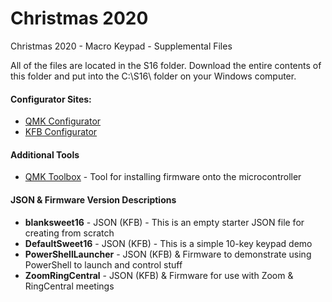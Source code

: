 # Christmas 2020
Christmas 2020 - Macro Keypad - Supplemental Files

All of the files are located in the S16 folder. Download the entire contents of this folder and put into the C:\S16\ folder on your Windows computer.

<h4>Configurator Sites:</h4>
<ul>
    <li><a href="https://config.qmk.fm/#/1upkeyboards/sweet16/v1/LAYOUT_ortho_4x4">QMK Configurator</a></li>
    <li><a href="https://kbfirmware.com/">KFB Configurator</a></li>
</ul>

<h4>Additional Tools</h4>
<ul>
    <li><a href="https://github.com/qmk/qmk_toolbox">QMK Toolbox</a> - Tool for installing firmware onto the microcontroller</li>
</ul>

<h4>JSON & Firmware Version Descriptions</h4>
<ul>
    <li><b>blanksweet16</b> - JSON (KFB) - This is an empty starter JSON file for creating from scratch</li>
    <li><b>DefaultSweet16</b> - JSON (KFB) - This is a simple 10-key keypad demo</li>
    <li><b>PowerShellLauncher</b> - JSON (KFB) & Firmware to demonstrate using PowerShell to launch and control stuff </li>
    <li><b>ZoomRingCentral</b> - JSON (KFB) & Firmware for use with Zoom & RingCentral meetings</li>
</ul>